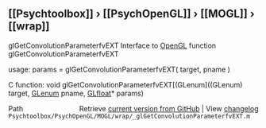 ## [[Psychtoolbox]] &#8250; [[PsychOpenGL]] &#8250; [[MOGL]] &#8250; [[wrap]]

glGetConvolutionParameterfvEXT  Interface to [OpenGL](OpenGL) function glGetConvolutionParameterfvEXT  
  
usage:  params = glGetConvolutionParameterfvEXT( target, pname )  
  
C function:  void glGetConvolutionParameterfvEXT[(GLenum]((GLenum) target, [GLenum](GLenum) pname, [GLfloat](GLfloat)\* params)  




<div class="code_header" style="text-align:right;">
  <span style="float:left;">Path&nbsp;&nbsp;</span> <span class="counter">Retrieve <a href=
  "https://raw.github.com/Psychtoolbox-3/Psychtoolbox-3/beta/Psychtoolbox/PsychOpenGL/MOGL/wrap/_glGetConvolutionParameterfvEXT.m">current version from GitHub</a> | View <a href=
  "https://github.com/Psychtoolbox-3/Psychtoolbox-3/commits/beta/Psychtoolbox/PsychOpenGL/MOGL/wrap/_glGetConvolutionParameterfvEXT.m">changelog</a></span>
</div>
<div class="code">
  <code>Psychtoolbox/PsychOpenGL/MOGL/wrap/_glGetConvolutionParameterfvEXT.m</code>
</div>

